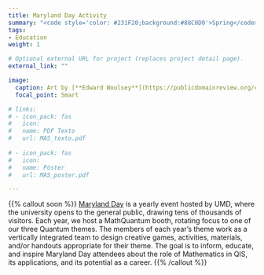 ```yaml
---
title: Maryland Day Activity
summary: "<code style='color: #231F20;background:#88C0D0'>Spring</code> <br> Yearly participation at Maryland Day to bring Math and QIS concepts to the general public through games and activities."
tags:
- Education
weight: 1

# Optional external URL for project (replaces project detail page).
external_link: ""

image:
  caption: Art by [**Edward Woolsey**](https://publicdomainreview.org/collection/fancy-turning)
  focal_point: Smart

# links:
# - icon_pack: fas
#   icon:
#   name: PDF Texto
#   url: MAS_texto.pdf
  
# - icon_pack: fas
#   icon:
#   name: Póster
#   url: MAS_poster.pdf

---
```


{{% callout soon %}}
[Maryland Day](https://marylandday.umd.edu) is a yearly event hosted by UMD, where the university opens to the general public, drawing tens of thousands of visitors. Each year, we host a MathQuantum booth, rotating focus to one of our three Quantum themes. The members of each year’s theme work as a vertically integrated team to design creative games, activities, materials, and/or handouts appropriate for their theme. The goal is to inform, educate, and inspire Maryland Day attendees about the role of Mathematics in QIS, its applications, and its potential as a career.
{{% /callout %}}
